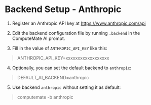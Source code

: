 # Backend Setup - Anthropic

1. Register an Anthropic API key at https://www.anthropic.com/api

2. Edit the backend configuration file by running `.backend` in the ComputeMate AI prompt.

3. Fill in the value of `ANTHROPIC_API_KEY` like this:

> ANTHROPIC_API_KEY=xxxxxxxxxxxxxxxxxx

4. Optionally, you can set the default backend to `anthropic`:

> DEFAULT_AI_BACKEND=anthropic

5. Use backend `anthropic` without setting it as default:

> computemate -b anthropic
